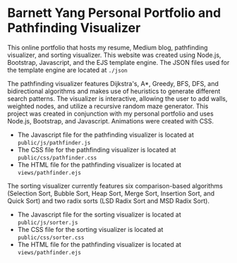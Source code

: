 # Barnett Yang Personal Portfolio and Pathfinding Visualizer

This online portfolio that hosts my resume, Medium blog, pathfinding visualizer, and sorting visualizer. This website was created using Node.js, Bootstrap, Javascript, and the EJS template engine. The JSON files used for the template engine are located at `./json`

The pathfinding visualizer features Dijkstra's, A*, Greedy, BFS, DFS, and bidirectional algorithms and makes use of heuristics to generate different search patterns. The visualizer is interactive, allowing the user to add walls, weighted nodes, and utilize a recursive random maze generator. This project was created in conjunction with my personal portfolio and uses Node.js, Bootstrap, and Javascript. Animations were created with CSS.
- The Javascript file for the pathfinding visualizer is located at `public/js/pathfinder.js`
- The CSS file for the pathfinding visualizer is located at `public/css/pathfinder.css`
- The HTML file for the pathfinding visualizer is located at `views/pathfinder.ejs`

The sorting visualizer currently features six comparison-based algorithms (Selection Sort, Bubble Sort, Heap Sort, Merge Sort, Insertion Sort, and Quick Sort) and two radix sorts (LSD Radix Sort and MSD Radix Sort).
- The Javascript file for the sorting visualizer is located at `public/js/sorter.js`
- The CSS file for the sorting visualizer is located at `public/css/sorter.css`
- The HTML file for the pathfinding visualizer is located at `views/pathfinder.ejs`